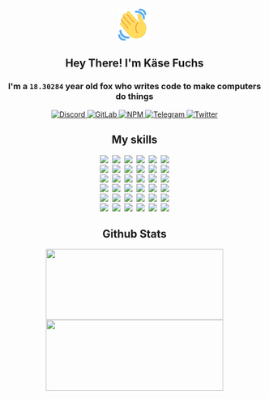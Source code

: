 <div><p align=center><img src=./resources/images/wave.gif width=64px height=64px></p><h2 align=center>Hey There! I'm Käse Fuchs</h2><h3 align=center>I'm a <code>18.30284</code> year old fox who writes code to make computers do things</h3><p align=center><a href=https://discord.com/users/507526681125322772><img alt=Discord src="https://img.shields.io/badge/Discord-5865F2?logo=discord&logoColor=white&style=flat-square#4756be695d713e630647dc774621a44a"> </a><a href=https://gitlab.com/kasefuchs><img alt=GitLab src="https://img.shields.io/badge/GitLab-330F63?logo=gitlab&logoColor=white&style=flat-square#4756be695d713e630647dc774621a44a"> </a><a href=https://npmjs.com/~kasefuchs><img alt=NPM src="https://img.shields.io/badge/NPM-CB3837?logo=npm&logoColor=white&style=flat-square#4756be695d713e630647dc774621a44a"> </a><a href=https://t.me/kasefuchs><img alt=Telegram src="https://img.shields.io/badge/Telegram-2CA5E0?logo=telegram&logoColor=white&style=flat-square#4756be695d713e630647dc774621a44a"> </a><a href=https://twitter.com/kasefuchs><img alt=Twitter src="https://img.shields.io/badge/Twitter-1DA1F2?logo=twitter&logoColor=white&style=flat-square#4756be695d713e630647dc774621a44a"></a></p><h2 align=center>My skills</h2><p align=center><a href=https://aws.amazon.com/ ><picture><source srcset="https://skillicons.dev/icons?i=aws&theme=dark#4756be695d713e630647dc774621a44a" media="(prefers-color-scheme: dark)"><source srcset="https://skillicons.dev/icons?i=aws&theme=light#4756be695d713e630647dc774621a44a" media="(prefers-color-scheme: light), (prefers-color-scheme: no-preference)"><img src="https://skillicons.dev/icons?i=aws&theme=light#4756be695d713e630647dc774621a44a"></picture></a>&nbsp;&nbsp;<a href=https://en.wikipedia.org/wiki/Bash_(Unix_shell)><picture><source srcset="https://skillicons.dev/icons?i=bash&theme=dark#4756be695d713e630647dc774621a44a" media="(prefers-color-scheme: dark)"><source srcset="https://skillicons.dev/icons?i=bash&theme=light#4756be695d713e630647dc774621a44a" media="(prefers-color-scheme: light), (prefers-color-scheme: no-preference)"><img src="https://skillicons.dev/icons?i=bash&theme=light#4756be695d713e630647dc774621a44a"></picture></a>&nbsp;&nbsp;<a href=https://discord.com/developers/docs><picture><source srcset="https://skillicons.dev/icons?i=bots&theme=dark#4756be695d713e630647dc774621a44a" media="(prefers-color-scheme: dark)"><source srcset="https://skillicons.dev/icons?i=bots&theme=light#4756be695d713e630647dc774621a44a" media="(prefers-color-scheme: light), (prefers-color-scheme: no-preference)"><img src="https://skillicons.dev/icons?i=bots&theme=light#4756be695d713e630647dc774621a44a"></picture></a>&nbsp;&nbsp;<a href=https://www.cloudflare.com/ ><picture><source srcset="https://skillicons.dev/icons?i=cloudflare&theme=dark#4756be695d713e630647dc774621a44a" media="(prefers-color-scheme: dark)"><source srcset="https://skillicons.dev/icons?i=cloudflare&theme=light#4756be695d713e630647dc774621a44a" media="(prefers-color-scheme: light), (prefers-color-scheme: no-preference)"><img src="https://skillicons.dev/icons?i=cloudflare&theme=light#4756be695d713e630647dc774621a44a"></picture></a>&nbsp;&nbsp;<a href=https://en.wikipedia.org/wiki/CSS><picture><source srcset="https://skillicons.dev/icons?i=css&theme=dark#4756be695d713e630647dc774621a44a" media="(prefers-color-scheme: dark)"><source srcset="https://skillicons.dev/icons?i=css&theme=light#4756be695d713e630647dc774621a44a" media="(prefers-color-scheme: light), (prefers-color-scheme: no-preference)"><img src="https://skillicons.dev/icons?i=css&theme=light#4756be695d713e630647dc774621a44a"></picture></a>&nbsp;&nbsp;<a href=https://www.docker.com/ ><picture><source srcset="https://skillicons.dev/icons?i=docker&theme=dark#4756be695d713e630647dc774621a44a" media="(prefers-color-scheme: dark)"><source srcset="https://skillicons.dev/icons?i=docker&theme=light#4756be695d713e630647dc774621a44a" media="(prefers-color-scheme: light), (prefers-color-scheme: no-preference)"><img src="https://skillicons.dev/icons?i=docker&theme=light#4756be695d713e630647dc774621a44a"></picture></a><br><a href=https://www.electronjs.org/ ><picture><source srcset="https://skillicons.dev/icons?i=electron&theme=dark#4756be695d713e630647dc774621a44a" media="(prefers-color-scheme: dark)"><source srcset="https://skillicons.dev/icons?i=electron&theme=light#4756be695d713e630647dc774621a44a" media="(prefers-color-scheme: light), (prefers-color-scheme: no-preference)"><img src="https://skillicons.dev/icons?i=electron&theme=light#4756be695d713e630647dc774621a44a"></picture></a>&nbsp;&nbsp;<a href=https://expressjs.com/ ><picture><source srcset="https://skillicons.dev/icons?i=express&theme=dark#4756be695d713e630647dc774621a44a" media="(prefers-color-scheme: dark)"><source srcset="https://skillicons.dev/icons?i=express&theme=light#4756be695d713e630647dc774621a44a" media="(prefers-color-scheme: light), (prefers-color-scheme: no-preference)"><img src="https://skillicons.dev/icons?i=express&theme=light#4756be695d713e630647dc774621a44a"></picture></a>&nbsp;&nbsp;<a href=https://www.figma.com/ ><picture><source srcset="https://skillicons.dev/icons?i=figma&theme=dark#4756be695d713e630647dc774621a44a" media="(prefers-color-scheme: dark)"><source srcset="https://skillicons.dev/icons?i=figma&theme=light#4756be695d713e630647dc774621a44a" media="(prefers-color-scheme: light), (prefers-color-scheme: no-preference)"><img src="https://skillicons.dev/icons?i=figma&theme=light#4756be695d713e630647dc774621a44a"></picture></a>&nbsp;&nbsp;<a href=https://firebase.google.com/ ><picture><source srcset="https://skillicons.dev/icons?i=firebase&theme=dark#4756be695d713e630647dc774621a44a" media="(prefers-color-scheme: dark)"><source srcset="https://skillicons.dev/icons?i=firebase&theme=light#4756be695d713e630647dc774621a44a" media="(prefers-color-scheme: light), (prefers-color-scheme: no-preference)"><img src="https://skillicons.dev/icons?i=firebase&theme=light#4756be695d713e630647dc774621a44a"></picture></a>&nbsp;&nbsp;<a href=https://flask.palletsprojects.com/ ><picture><source srcset="https://skillicons.dev/icons?i=flask&theme=dark#4756be695d713e630647dc774621a44a" media="(prefers-color-scheme: dark)"><source srcset="https://skillicons.dev/icons?i=flask&theme=light#4756be695d713e630647dc774621a44a" media="(prefers-color-scheme: light), (prefers-color-scheme: no-preference)"><img src="https://skillicons.dev/icons?i=flask&theme=light#4756be695d713e630647dc774621a44a"></picture></a>&nbsp;&nbsp;<a href=https://cloud.google.com/ ><picture><source srcset="https://skillicons.dev/icons?i=gcp&theme=dark#4756be695d713e630647dc774621a44a" media="(prefers-color-scheme: dark)"><source srcset="https://skillicons.dev/icons?i=gcp&theme=light#4756be695d713e630647dc774621a44a" media="(prefers-color-scheme: light), (prefers-color-scheme: no-preference)"><img src="https://skillicons.dev/icons?i=gcp&theme=light#4756be695d713e630647dc774621a44a"></picture></a><br><a href=https://git-scm.com/ ><picture><source srcset="https://skillicons.dev/icons?i=git&theme=dark#4756be695d713e630647dc774621a44a" media="(prefers-color-scheme: dark)"><source srcset="https://skillicons.dev/icons?i=git&theme=light#4756be695d713e630647dc774621a44a" media="(prefers-color-scheme: light), (prefers-color-scheme: no-preference)"><img src="https://skillicons.dev/icons?i=git&theme=light#4756be695d713e630647dc774621a44a"></picture></a>&nbsp;&nbsp;<a href=https://github.com/ ><picture><source srcset="https://skillicons.dev/icons?i=github&theme=dark#4756be695d713e630647dc774621a44a" media="(prefers-color-scheme: dark)"><source srcset="https://skillicons.dev/icons?i=github&theme=light#4756be695d713e630647dc774621a44a" media="(prefers-color-scheme: light), (prefers-color-scheme: no-preference)"><img src="https://skillicons.dev/icons?i=github&theme=light#4756be695d713e630647dc774621a44a"></picture></a>&nbsp;&nbsp;<a href=https://gitlab.com/ ><picture><source srcset="https://skillicons.dev/icons?i=gitlab&theme=dark#4756be695d713e630647dc774621a44a" media="(prefers-color-scheme: dark)"><source srcset="https://skillicons.dev/icons?i=gitlab&theme=light#4756be695d713e630647dc774621a44a" media="(prefers-color-scheme: light), (prefers-color-scheme: no-preference)"><img src="https://skillicons.dev/icons?i=gitlab&theme=light#4756be695d713e630647dc774621a44a"></picture></a>&nbsp;&nbsp;<a href=https://www.heroku.com/ ><picture><source srcset="https://skillicons.dev/icons?i=heroku&theme=dark#4756be695d713e630647dc774621a44a" media="(prefers-color-scheme: dark)"><source srcset="https://skillicons.dev/icons?i=heroku&theme=light#4756be695d713e630647dc774621a44a" media="(prefers-color-scheme: light), (prefers-color-scheme: no-preference)"><img src="https://skillicons.dev/icons?i=heroku&theme=light#4756be695d713e630647dc774621a44a"></picture></a>&nbsp;&nbsp;<a href=https://en.wikipedia.org/wiki/HTML><picture><source srcset="https://skillicons.dev/icons?i=html&theme=dark#4756be695d713e630647dc774621a44a" media="(prefers-color-scheme: dark)"><source srcset="https://skillicons.dev/icons?i=html&theme=light#4756be695d713e630647dc774621a44a" media="(prefers-color-scheme: light), (prefers-color-scheme: no-preference)"><img src="https://skillicons.dev/icons?i=html&theme=light#4756be695d713e630647dc774621a44a"></picture></a>&nbsp;&nbsp;<a href=https://en.wikipedia.org/wiki/JavaScript><picture><source srcset="https://skillicons.dev/icons?i=js&theme=dark#4756be695d713e630647dc774621a44a" media="(prefers-color-scheme: dark)"><source srcset="https://skillicons.dev/icons?i=js&theme=light#4756be695d713e630647dc774621a44a" media="(prefers-color-scheme: light), (prefers-color-scheme: no-preference)"><img src="https://skillicons.dev/icons?i=js&theme=light#4756be695d713e630647dc774621a44a"></picture></a><br><a href=https://en.wikipedia.org/wiki/Linux><picture><source srcset="https://skillicons.dev/icons?i=linux&theme=dark#4756be695d713e630647dc774621a44a" media="(prefers-color-scheme: dark)"><source srcset="https://skillicons.dev/icons?i=linux&theme=light#4756be695d713e630647dc774621a44a" media="(prefers-color-scheme: light), (prefers-color-scheme: no-preference)"><img src="https://skillicons.dev/icons?i=linux&theme=light#4756be695d713e630647dc774621a44a"></picture></a>&nbsp;&nbsp;<a href=https://mui.com/ ><picture><source srcset="https://skillicons.dev/icons?i=materialui&theme=dark#4756be695d713e630647dc774621a44a" media="(prefers-color-scheme: dark)"><source srcset="https://skillicons.dev/icons?i=materialui&theme=light#4756be695d713e630647dc774621a44a" media="(prefers-color-scheme: light), (prefers-color-scheme: no-preference)"><img src="https://skillicons.dev/icons?i=materialui&theme=light#4756be695d713e630647dc774621a44a"></picture></a>&nbsp;&nbsp;<a href=https://en.wikipedia.org/wiki/Markdown><picture><source srcset="https://skillicons.dev/icons?i=md&theme=dark#4756be695d713e630647dc774621a44a" media="(prefers-color-scheme: dark)"><source srcset="https://skillicons.dev/icons?i=md&theme=light#4756be695d713e630647dc774621a44a" media="(prefers-color-scheme: light), (prefers-color-scheme: no-preference)"><img src="https://skillicons.dev/icons?i=md&theme=light#4756be695d713e630647dc774621a44a"></picture></a>&nbsp;&nbsp;<a href=https://www.mongodb.com/ ><picture><source srcset="https://skillicons.dev/icons?i=mongodb&theme=dark#4756be695d713e630647dc774621a44a" media="(prefers-color-scheme: dark)"><source srcset="https://skillicons.dev/icons?i=mongodb&theme=light#4756be695d713e630647dc774621a44a" media="(prefers-color-scheme: light), (prefers-color-scheme: no-preference)"><img src="https://skillicons.dev/icons?i=mongodb&theme=light#4756be695d713e630647dc774621a44a"></picture></a>&nbsp;&nbsp;<a href=https://www.mysql.com/ ><picture><source srcset="https://skillicons.dev/icons?i=mysql&theme=dark#4756be695d713e630647dc774621a44a" media="(prefers-color-scheme: dark)"><source srcset="https://skillicons.dev/icons?i=mysql&theme=light#4756be695d713e630647dc774621a44a" media="(prefers-color-scheme: light), (prefers-color-scheme: no-preference)"><img src="https://skillicons.dev/icons?i=mysql&theme=light#4756be695d713e630647dc774621a44a"></picture></a>&nbsp;&nbsp;<a href=https://nextjs.org/ ><picture><source srcset="https://skillicons.dev/icons?i=nextjs&theme=dark#4756be695d713e630647dc774621a44a" media="(prefers-color-scheme: dark)"><source srcset="https://skillicons.dev/icons?i=nextjs&theme=light#4756be695d713e630647dc774621a44a" media="(prefers-color-scheme: light), (prefers-color-scheme: no-preference)"><img src="https://skillicons.dev/icons?i=nextjs&theme=light#4756be695d713e630647dc774621a44a"></picture></a><br><a href=https://nodejs.org/en/ ><picture><source srcset="https://skillicons.dev/icons?i=nodejs&theme=dark#4756be695d713e630647dc774621a44a" media="(prefers-color-scheme: dark)"><source srcset="https://skillicons.dev/icons?i=nodejs&theme=light#4756be695d713e630647dc774621a44a" media="(prefers-color-scheme: light), (prefers-color-scheme: no-preference)"><img src="https://skillicons.dev/icons?i=nodejs&theme=light#4756be695d713e630647dc774621a44a"></picture></a>&nbsp;&nbsp;<a href=https://www.postgresql.org/ ><picture><source srcset="https://skillicons.dev/icons?i=postgres&theme=dark#4756be695d713e630647dc774621a44a" media="(prefers-color-scheme: dark)"><source srcset="https://skillicons.dev/icons?i=postgres&theme=light#4756be695d713e630647dc774621a44a" media="(prefers-color-scheme: light), (prefers-color-scheme: no-preference)"><img src="https://skillicons.dev/icons?i=postgres&theme=light#4756be695d713e630647dc774621a44a"></picture></a>&nbsp;&nbsp;<a href=https://learn.microsoft.com/en-us/powershell/ ><picture><source srcset="https://skillicons.dev/icons?i=powershell&theme=dark#4756be695d713e630647dc774621a44a" media="(prefers-color-scheme: dark)"><source srcset="https://skillicons.dev/icons?i=powershell&theme=light#4756be695d713e630647dc774621a44a" media="(prefers-color-scheme: light), (prefers-color-scheme: no-preference)"><img src="https://skillicons.dev/icons?i=powershell&theme=light#4756be695d713e630647dc774621a44a"></picture></a>&nbsp;&nbsp;<a href=https://www.python.org/ ><picture><source srcset="https://skillicons.dev/icons?i=py&theme=dark#4756be695d713e630647dc774621a44a" media="(prefers-color-scheme: dark)"><source srcset="https://skillicons.dev/icons?i=py&theme=light#4756be695d713e630647dc774621a44a" media="(prefers-color-scheme: light), (prefers-color-scheme: no-preference)"><img src="https://skillicons.dev/icons?i=py&theme=light#4756be695d713e630647dc774621a44a"></picture></a>&nbsp;&nbsp;<a href=https://www.raspberrypi.org/ ><picture><source srcset="https://skillicons.dev/icons?i=raspberrypi&theme=dark#4756be695d713e630647dc774621a44a" media="(prefers-color-scheme: dark)"><source srcset="https://skillicons.dev/icons?i=raspberrypi&theme=light#4756be695d713e630647dc774621a44a" media="(prefers-color-scheme: light), (prefers-color-scheme: no-preference)"><img src="https://skillicons.dev/icons?i=raspberrypi&theme=light#4756be695d713e630647dc774621a44a"></picture></a>&nbsp;&nbsp;<a href=https://reactjs.org/ ><picture><source srcset="https://skillicons.dev/icons?i=react&theme=dark#4756be695d713e630647dc774621a44a" media="(prefers-color-scheme: dark)"><source srcset="https://skillicons.dev/icons?i=react&theme=light#4756be695d713e630647dc774621a44a" media="(prefers-color-scheme: light), (prefers-color-scheme: no-preference)"><img src="https://skillicons.dev/icons?i=react&theme=light#4756be695d713e630647dc774621a44a"></picture></a><br><a href=https://redux.js.org/ ><picture><source srcset="https://skillicons.dev/icons?i=redux&theme=dark#4756be695d713e630647dc774621a44a" media="(prefers-color-scheme: dark)"><source srcset="https://skillicons.dev/icons?i=redux&theme=light#4756be695d713e630647dc774621a44a" media="(prefers-color-scheme: light), (prefers-color-scheme: no-preference)"><img src="https://skillicons.dev/icons?i=redux&theme=light#4756be695d713e630647dc774621a44a"></picture></a>&nbsp;&nbsp;<a href=https://en.wikipedia.org/wiki/Regular_expression><picture><source srcset="https://skillicons.dev/icons?i=regex&theme=dark#4756be695d713e630647dc774621a44a" media="(prefers-color-scheme: dark)"><source srcset="https://skillicons.dev/icons?i=regex&theme=light#4756be695d713e630647dc774621a44a" media="(prefers-color-scheme: light), (prefers-color-scheme: no-preference)"><img src="https://skillicons.dev/icons?i=regex&theme=light#4756be695d713e630647dc774621a44a"></picture></a>&nbsp;&nbsp;<a href=https://en.wikipedia.org/wiki/Sass_(stylesheet_language)><picture><source srcset="https://skillicons.dev/icons?i=sass&theme=dark#4756be695d713e630647dc774621a44a" media="(prefers-color-scheme: dark)"><source srcset="https://skillicons.dev/icons?i=sass&theme=light#4756be695d713e630647dc774621a44a" media="(prefers-color-scheme: light), (prefers-color-scheme: no-preference)"><img src="https://skillicons.dev/icons?i=sass&theme=light#4756be695d713e630647dc774621a44a"></picture></a>&nbsp;&nbsp;<a href=https://www.typescriptlang.org/ ><picture><source srcset="https://skillicons.dev/icons?i=ts&theme=dark#4756be695d713e630647dc774621a44a" media="(prefers-color-scheme: dark)"><source srcset="https://skillicons.dev/icons?i=ts&theme=light#4756be695d713e630647dc774621a44a" media="(prefers-color-scheme: light), (prefers-color-scheme: no-preference)"><img src="https://skillicons.dev/icons?i=ts&theme=light#4756be695d713e630647dc774621a44a"></picture></a>&nbsp;&nbsp;<a href=https://unity.com/ ><picture><source srcset="https://skillicons.dev/icons?i=unity&theme=dark#4756be695d713e630647dc774621a44a" media="(prefers-color-scheme: dark)"><source srcset="https://skillicons.dev/icons?i=unity&theme=light#4756be695d713e630647dc774621a44a" media="(prefers-color-scheme: light), (prefers-color-scheme: no-preference)"><img src="https://skillicons.dev/icons?i=unity&theme=light#4756be695d713e630647dc774621a44a"></picture></a>&nbsp;&nbsp;<a href=https://workers.cloudflare.com/ ><picture><source srcset="https://skillicons.dev/icons?i=workers&theme=dark#4756be695d713e630647dc774621a44a" media="(prefers-color-scheme: dark)"><source srcset="https://skillicons.dev/icons?i=workers&theme=light#4756be695d713e630647dc774621a44a" media="(prefers-color-scheme: light), (prefers-color-scheme: no-preference)"><img src="https://skillicons.dev/icons?i=workers&theme=light#4756be695d713e630647dc774621a44a"></picture></a><br></p><h2 align=center>Github Stats</h2><p align=center><picture><source srcset="https://github-readme-stats-kasefuchs.vercel.app/api/?count_private=true&hide_border=true&hide_rank=true&line_height=20&hide_title=true&username=Kasefuchs&theme=dark#4756be695d713e630647dc774621a44a" media="(prefers-color-scheme: dark)"><source srcset="https://github-readme-stats-kasefuchs.vercel.app/api/?count_private=true&hide_border=true&hide_rank=true&line_height=20&hide_title=true&username=Kasefuchs&theme=light#4756be695d713e630647dc774621a44a" media="(prefers-color-scheme: light), (prefers-color-scheme: no-preference)"><img align=middle width=350 height=140 src="https://github-readme-stats-kasefuchs.vercel.app/api/?count_private=true&hide_border=true&hide_rank=true&line_height=20&hide_title=true&username=Kasefuchs&theme=light#4756be695d713e630647dc774621a44a"></picture><picture><source srcset="https://github-readme-stats-kasefuchs.vercel.app/api/top-langs/?count_private=true&hide_border=true&layout=compact&username=Kasefuchs&theme=dark#4756be695d713e630647dc774621a44a" media="(prefers-color-scheme: dark)"><source srcset="https://github-readme-stats-kasefuchs.vercel.app/api/top-langs/?count_private=true&hide_border=true&layout=compact&username=Kasefuchs&theme=light#4756be695d713e630647dc774621a44a" media="(prefers-color-scheme: light), (prefers-color-scheme: no-preference)"><img align=middle width=350 height=140 src="https://github-readme-stats-kasefuchs.vercel.app/api/top-langs/?count_private=true&hide_border=true&layout=compact&username=Kasefuchs&theme=light#4756be695d713e630647dc774621a44a"></picture></p><img src="https://hit.yhype.me/github/profile?user_id=64592097#4756be695d713e630647dc774621a44a" alt=""></div>